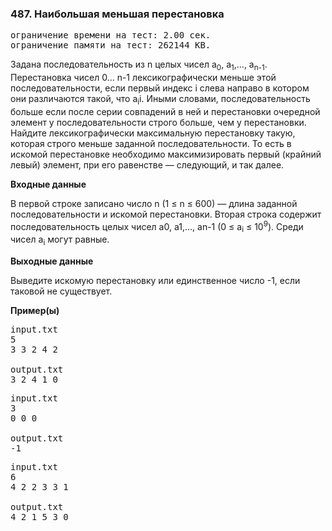 ### 487. Наибольшая меньшая перестановка

<pre>ограничение времени на тест: 2.00 сек.
ограничение памяти на тест: 262144 KB.</pre>

Задана последовательность из n целых чисел a<sub>0</sub>, a<sub>1</sub>,..., a<sub>n-1</sub>. Перестановка чисел 0... n-1 лексикографически меньше этой последовательности, если первый индекс i слева направо в котором они различаются такой, что a<sub>i</sub>i. Иными словами, последовательность больше если после серии совпадений в ней и перестановки очередной элемент у последовательности строго больше, чем у перестановки.
Найдите лексикографически максимальную перестановку такую, которая строго меньше заданной последовательности. То есть в искомой перестановке необходимо максимизировать первый (крайний левый) элемент, при его равенстве — следующий, и так далее.

**Входные данные**

В первой строке записано число n (1 ≤ n ≤ 600) — длина заданной последовательности и искомой перестановки. Вторая строка содержит последовательность целых чисел a0, a1,..., an-1 (0 ≤ a<sub>i</sub> ≤ 10<sup>9</sup>). Среди чисел a<sub>i</sub> могут равные.

**Выходные данные**

Выведите искомую перестановку или единственное число -1, если таковой не существует.

**Пример(ы)**

<pre>input.txt
5
3 3 2 4 2

output.txt
3 2 4 1 0</pre>

<pre>input.txt
3
0 0 0

output.txt
-1</pre>

<pre>input.txt
6
4 2 2 3 3 1

output.txt
4 2 1 5 3 0</pre>

